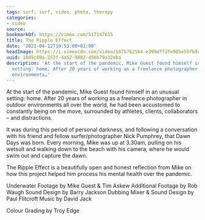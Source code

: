 ```yaml
---
tags: surf, surf, video, photo, therapy
categories:
- video
source:
bookmarkOf: https://vimeo.com/517147655
title: The Ripple Effect
date: '2021-04-12T10:53:00+02:00'
headImage: https://i.vimeocdn.com/video/1075762564-e399dff3fe905e55fb9c015ff3eed6fd9f872282f40c14ad824da69ae47686b9-d_295x166
uuid: 18d5c89a-252f-4a52-9882-456b79a32eba
description: 'At the start of the pandemic, Mike Guest found himself in an unusual
  setting: home. After 20 years of working as a freelance photographer in outdoor
  environments…'
---
```


At the start of the pandemic, Mike Guest found himself in an unusual setting: home. After 20 years of working as a freelance photographer in outdoor environments all over the world, he had been accustomed to constantly being on the move, surrounded by athletes, clients, collaborators – and distractions.

It was during this period of personal darkness, and following a conversation with his friend and fellow surfer/photographer Nick Pumphrey, that Dawn Days was born. Every morning, Mike was up at 3.30am, pulling on his wetsuit and walking down to the beach with his camera, where he would swim out and capture the dawn.

The Ripple Effect is a beautifully open and honest reflection from Mike on how this project helped him process his mental health over the pandemic.

Underwater Footage by Mike Guest & Tim Askew Additional Footage by Rob Waugh Sound Design by Barry Jackson Dubbing Mixer & Sound Design by Paul Flitcroft Music by David Jack

Colour Grading by Troy Edge